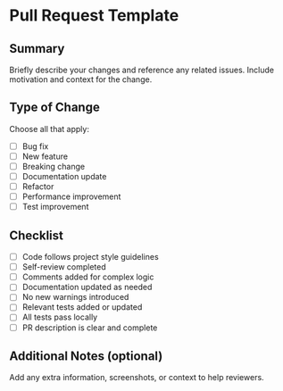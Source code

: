 # Pull Request Template

## Summary

Briefly describe your changes and reference any related issues. Include motivation and context for the change.

## Type of Change

Choose all that apply:

- [ ] Bug fix
- [ ] New feature
- [ ] Breaking change
- [ ] Documentation update
- [ ] Refactor
- [ ] Performance improvement
- [ ] Test improvement

## Checklist

- [ ] Code follows project style guidelines
- [ ] Self-review completed
- [ ] Comments added for complex logic
- [ ] Documentation updated as needed
- [ ] No new warnings introduced
- [ ] Relevant tests added or updated
- [ ] All tests pass locally
- [ ] PR description is clear and complete

## Additional Notes (optional)

Add any extra information, screenshots, or context to help reviewers.
